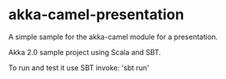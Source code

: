 akka-camel-presentation
=======================

A simple sample for the akka-camel module for a presentation.

Akka 2.0 sample project using Scala and SBT.

To run and test it use SBT invoke: 'sbt run'

